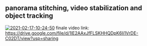 ## panorama stitching, video stabilization and object tracking
<a href="https://ibb.co/cNqTQBq"><img src="https://i.ibb.co/tbRCDGR/2021-02-17-10-24-50.png" alt="2021-02-17-10-24-50" border="0"></a>
finale video link: https://drive.google.com/file/d/1lE2AAxJfFLSKHHQDpK6li1VrDE-C02DT/view?usp=sharing
